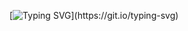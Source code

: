 [![Typing SVG](https://readme-typing-svg.demolab.com/Hi+i+am+Maria!;A+Software+Developer+and+Cinephile.)](https://git.io/typing-svg)

